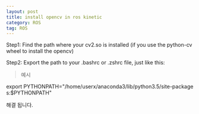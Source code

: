 ```yaml
---
layout: post
title: install opencv in ros kinetic 
category: ROS
tag: ROS
---
```


Step1: Find the path where your cv2.so is installed (if you use the python-cv wheel to install the opencv)

Step2: Export the path to your .bashrc or .zshrc file, just like this:

>예시

export PYTHONPATH="/home/userx/anaconda3/lib/python3.5/site-package‌​s:$PYTHONPATH"

해결 됩니다.
